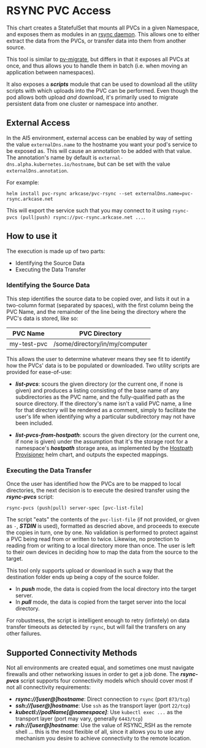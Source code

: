 # RSYNC PVC Access

This chart creates a StatefulSet that mounts all PVCs in a given Namespace, and exposes them as modules in an [rsync daemon](https://en.wikipedia.org/wiki/Rsync).  This allows one to either extract the data from the PVCs, or transfer data into them from another source.

This tool is similar to [pv-migrate](https://github.com/utkuozdemir/pv-migrate), but differs in that it exposes all PVCs at once, and thus allows you to handle them in batch (i.e. when moving an application between namespaces).

It also exposes a ***scripts*** module that can be used to download all the utility scripts with which uploads into the PVC can be performed. Even though the pod allows both upload _and_ download, it's primarily used to migrate persistent data from one cluster or namespace into another.

## External Access

In the AI5 environment, external access can be enabled by way of setting the value `externalDns.name` to the hostname you want your pod's service to be exposed as. This will cause an annotation to be added with that value. The annotation's name by default is `external-dns.alpha.kubernetes.io/hostname`, but can be set with the value `externalDns.annotation`.

For example:

`helm install pvc-rsync arkcase/pvc-rsync --set externalDns.name=pvc-rsync.arkcase.net`

This will export the service such that you may connect to it using `rsync-pvcs (pull|push) rsync://pvc-rsync.arkcase.net ...`.

## How to use it

The execution is made up of two parts:

  * Identifying the Source Data
  * Executing the Data Transfer

### Identifying the Source Data

This step identifies the source data to be copied over, and lists it out in a two-column format (separated by spaces), with the first column being the PVC Name, and the remainder of the line being the directory where the PVC's data is stored, like so:


|PVC Name|PVC Directory|
|--------|-------------|
|my-test-pvc|/some/directory/in/my/computer|


This allows the user to determine whatever means they see fit to identify how the PVCs' data is to be populated or downloaded.  Two utility scripts are provided for ease-of-use:

  * ***list-pvcs***: scours the given directory (or the current one, if none is given) and produces a listing consisting of the base name of any subdirectories as the PVC name, and the fully-qualified path as the source directory. If the directory's name isn't a valid PVC name, a line for that directory will be rendered as a comment, simply to facilitate the user's life when identifying why a particular subdirectory may not have been included.

  * ***list-pvcs-from-hostpath***: scours the given directory (or the current one, if none is given) under the assumption that it's the storage root for a namespace's ***hostpath*** storage area, as implemented by the [Hostpath Provisioner](https://github.com/ArkCase/ark_helm_charts/tree/main/src/hostpath-provisioner) helm chart, and outputs the expected mappings.

### Executing the Data Transfer

Once the user has identified how the PVCs are to be mapped to local directories, the next decision is to execute the desired transfer using the ***rsync-pvcs*** script:

```
rsync-pvcs (push|pull) server-spec [pvc-list-file]
```

The script "eats" the contents of the `pvc-list-file` (if not provided, or given as `-`, ***STDIN*** is used), formatted as descried above, and proceeds to execute the copies in turn, one by one. No validation is performed to protect against a PVC being read from or written to twice. Likewise, no protection to reading from or writing to a local directory more than once. The user is left to their own devices in deciding how to map the data from the source to the target.

This tool only supports upload or download in such a way that the destination folder ends up being a copy of the source folder.

  * In ***push*** mode, the data is copied from the local directory into the target server.
  * In ***pull*** mode, the data is copied from the target server into the local directory.

For robustness, the script is intelligent enough to retry (infintely) on data transfer timeouts as detected by `rsync`, but will fail the transfers on any other failures.

## Supported Connectivity Methods

Not all environments are created equal, and sometimes one must navigate firewalls and other networking issues in order to get a job done.  The ***rsync-pvcs*** script supports four connectivity models which should cover most if not all connectivity requirements:

  * ***rsync://[user@]hostname***: Direct connection to `rsync` (port `873/tcp`)
  * ***ssh://[user@]hostname***: Use `ssh` as the transport layer (port `22/tcp`)
  * ***kubectl://podName[@namespace]***: Use `kubectl exec ...` as the transport layer (port may vary, generally `6443/tcp`)
  * ***rsh://[user@]hostname***: Use the value of RSYNC_RSH as the remote shell ... this is the most flexible of all, since it allows you to use any mechanism you desire to achieve connectivity to the remote location.
